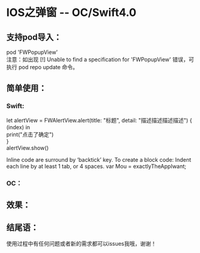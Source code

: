 IOS之弹窗 -- OC/Swift4.0  
===================================  

支持pod导入：
-----------------------------------
pod 'FWPopupView'<br>
注意：如出现 [!] Unable to find a specification for 'FWPopupView' 错误，可执行 pod repo update 命令。

简单使用：  
-----------------------------------  
### Swift: <br>
let alertView = FWAlertView.alert(title: "标题", detail: "描述描述描述描述") { (index) in <br>
    print("点击了确定") <br>
} <br>
alertView.show()<br>

Inline code are surround by ‘backtick’ key. To create a block code:
	Indent each line by at least 1 tab, or 4 spaces.
	var Mou = exactlyTheAppIwant;
            
### OC：<br>

效果：
-----------------------------------


结尾语：
-----------------------------------
使用过程中有任何问题或者新的需求都可以issues我哦，谢谢！
